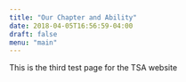 ```yaml
---
title: "Our Chapter and Ability"
date: 2018-04-05T16:56:59-04:00
draft: false
menu: "main"
---
```


This is the third test page for the TSA website